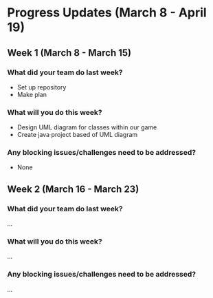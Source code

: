 # Progress Updates (March 8 - April 19)

## Week 1 (March 8 - March 15)

### What did your team do last week?
* Set up repository
* Make plan

### What will you do this week?
* Design UML diagram for classes within our game
* Create java project based of UML diagram

### Any blocking issues/challenges need to be addressed?
* None



## Week 2 (March 16 - March 23)

### What did your team do last week?
...

### What will you do this week?
...

### Any blocking issues/challenges need to be addressed?
...
